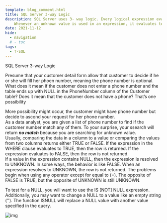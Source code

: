 ```yaml
---
template: blog_comment.html
title: SQL Server 3-way Logic
description: SQL Server uses 3- way logic. Every logical expression evaluates to TRUE, FALSE or UNKNOWN (null).
    Whenever an unknown value is used in an expression, it evaluates to unknown.
date: 2021-11-12
hide:
  - navigation
  # - toc
tags: 
  - T-SQL
---
```


SQL Server 3-way Logic



Presume that your customer detail form allow that customer to decide if he or she will fill her phoen number, meaning the phone number is optional.  What does it mean 
if the customer does not enter a phone number and the table ends up with NULL in the 
PhoneNumber column of the Customer table? Does it mean that the customer does not 
have a phone? That’s one possibility

<p hidden>#more</p>

More possibility might occur, the customer might have phone number but decide to ascond your request for her phone number. 
<br>
As a data analyst, you are given a list of phone number to find if the customer number match any of them. To your surprise, your ssearch will return ***no match*** because you are searching for unknown value.
<br>
Usually, comparing the data in a column to a value or comparing the values from 
two columns returns either TRUE or FALSE. If the expression in the WHERE clause evaluates 
to TRUE, then the row is returned. If the expression evaluates to FALSE, then the row is 
not returned. 
<br>
If a value in the expression contains NULL, then the expression is resolved 
to UNKNOWN. In some ways, the behavior is like FALSE. When an expression resolves to 
UNKNOWN, the row is not returned. The problems begin when using any operator except 
for equal to (=). The opposite of FALSE is TRUE, but the opposite of UNKNOWN is still 
UNKNOWN.

To test for a NULL, you will want to use the IS [NOT] NULL expression. 
Additionally, you may want to change a NULL to a value like an empty string (''). 
The function ISNULL will replace a NULL value with another value specified in the 
query.

![img](https://media-exp1.licdn.com/dms/image/C4D22AQGXYgfBvz8ldQ/feedshare-shrink_800/0/1637077110543?e=2147483647&v=beta&t=qsFYbzhVAeJwj_b55zMGB0Q46ofrw7_0Cixv09cYy9w)